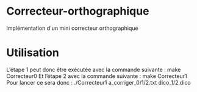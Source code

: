 # Correcteur-orthographique
Implémentation d'un mini correcteur orthographique

# Utilisation
L’étape 1 peut donc être exécutée avec la commande suivante : make Correcteur0 Et l’étape 2 avec la commande suivante : make Correcteur1
Pour lancer ce sera donc : ./Correcteur1 a_corriger_0/1/2.txt dico_1/2.dico
